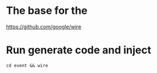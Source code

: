 # The base for the
https://github.com/google/wire

# Run generate code and inject
```shell
cd event && wire
```
